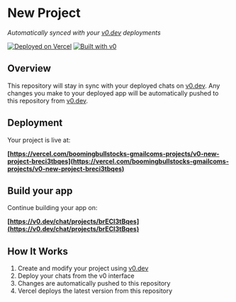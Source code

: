 # New Project

*Automatically synced with your [v0.dev](https://v0.dev) deployments*

[![Deployed on Vercel](https://img.shields.io/badge/Deployed%20on-Vercel-black?style=for-the-badge&logo=vercel)](https://vercel.com/boomingbullstocks-gmailcoms-projects/v0-new-project-breci3tbqes)
[![Built with v0](https://img.shields.io/badge/Built%20with-v0.dev-black?style=for-the-badge)](https://v0.dev/chat/projects/brECI3tBqes)

## Overview

This repository will stay in sync with your deployed chats on [v0.dev](https://v0.dev).
Any changes you make to your deployed app will be automatically pushed to this repository from [v0.dev](https://v0.dev).

## Deployment

Your project is live at:

**[https://vercel.com/boomingbullstocks-gmailcoms-projects/v0-new-project-breci3tbqes](https://vercel.com/boomingbullstocks-gmailcoms-projects/v0-new-project-breci3tbqes)**

## Build your app

Continue building your app on:

**[https://v0.dev/chat/projects/brECI3tBqes](https://v0.dev/chat/projects/brECI3tBqes)**

## How It Works

1. Create and modify your project using [v0.dev](https://v0.dev)
2. Deploy your chats from the v0 interface
3. Changes are automatically pushed to this repository
4. Vercel deploys the latest version from this repository
